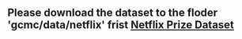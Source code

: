 ## Please download the dataset to the floder 'gcmc/data/netflix' frist [Netflix Prize Dataset](https://www.kaggle.com/code/laowingkin/netflix-movie-recommendation/data)
